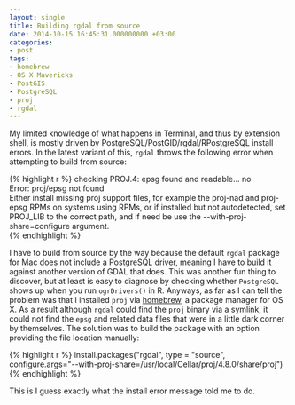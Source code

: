 ```yaml
---
layout: single
title: Building rgdal from source
date: 2014-10-15 16:45:31.000000000 +03:00
categories:
- post
tags:
- homebrew
- OS X Mavericks
- PostGIS
- PostgreSQL
- proj
- rgdal
---
```


My limited knowledge of what happens in Terminal, and thus by extension shell, is mostly driven by PostgreSQL/PostGID/rgdal/RPostgreSQL install errors. In the latest variant of this, `rgdal` throws the following error when attempting to build from source:

<!--more-->

{% highlight r %}
checking PROJ.4: epsg found and readable... no  
Error: proj/epsg not found  
Either install missing proj support files, for example the proj-nad and  proj-epsg RPMs on systems using RPMs, or if installed but not autodetected, set PROJ_LIB to the correct path, and if need be use the --with-proj-share=configure argument.  
{% endhighlight %}

I have to build from source by the way because the default `rgdal` package for Mac does not include a PostgreSQL driver, meaning I have to build it against another version of GDAL that does. This was another fun thing to discover, but at least is easy to diagnose by checking whether `PostgreSQL` shows up when you run `ogrDrivers()` in R. Anyways, as far as I can tell the problem was that I installed `proj` via [homebrew](http://brew.sh/), a package manager for OS X. As a result although `rgdal` could find the `proj` binary via a symlink, it could not find the `epsg` and related data files that were in a little dark corner by themselves. The solution was to build the package with an option providing the file location manually:

{% highlight r %}
install.packages("rgdal", type = "source", 
  configure.args="--with-proj-share=/usr/local/Cellar/proj/4.8.0/share/proj")  
{% endhighlight %}

This is I guess exactly what the install error message told me to do.
